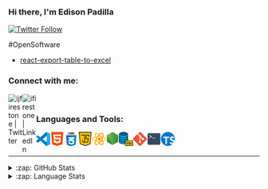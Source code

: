 ### Hi there, I'm Edison Padilla

<!-- [![Website](https://img.shields.io/website?label=fmt.com.do&style=for-the-badge&url=https%3A%2F%2Ffmt.com.do)](https://fmt.com.do) -->

[![Twitter Follow](https://img.shields.io/twitter/follow/edisonjpp?color=1DA1F2&logo=twitter&style=for-the-badge)](https://twitter.com/edisonjpp)

<!-- - 👀 I’m interested Laravel Development -->
<!-- - 🌱 I’m currently learning JS, Python -->
  <!-- - 💞️ I’m looking to collaborate on OpenSource projects -->
  <!-- - 📫 ivan.firestone@icloud.com -->
  <!-- - [![wakatime](https://wakatime.com/badge/user/7c82a842-ae69-49a2-9d33-87a9b5f7fcd8.svg)](https://wakatime.com/@7c82a842-ae69-49a2-9d33-87a9b5f7fcd8) -->

#OpenSoftware

- [react-export-table-to-excel][react-export-table-to-excel]

<!-- ## I'm a Husband, Father, Developer!! -->

<!-- - 🌱 I’m currently learning everything 🤣 -->
  <!-- - 🥅 2022 Goals: Contribute more to Open Source projects -->
  <!-- - ⚡ Fun fact: I love to play video games -->

### Connect with me:

[<img align="left" alt="ijfirestone | Twitter" width="28px" src="https://github.com/ifirestone/ifirestone/blob/01e0e874e27aab947c681d7a327925fae72c54f5/icons/twitter.png" />][twitter]
[<img align="left" alt="ifirestone | LinkedIn" width="28px" src="https://github.com/ifirestone/ifirestone/blob/01e0e874e27aab947c681d7a327925fae72c54f5/icons/linkedin.png" />][linkedin]

<br />

### Languages and Tools:

<img align="left" alt="Visual Studio Code" width="28px" src="https://raw.githubusercontent.com/github/explore/80688e429a7d4ef2fca1e82350fe8e3517d3494d/topics/visual-studio-code/visual-studio-code.png" />
<img align="left" alt="HTML5" width="28px" src="https://github.com/EdisonJpp/EdisonJpp/blob/af6b09fd1defc1f148dea5973af74e2ad12cc486/icons/html-5.png" />
<img align="left" alt="CSS3" width="28px" src="https://github.com/EdisonJpp/EdisonJpp/blob/af6b09fd1defc1f148dea5973af74e2ad12cc486/icons/css.png" />
<!-- <img align="left" alt="Sass" width="28px" src="https://github.com/EdisonJpp/EdisonJpp/blob/af6b09fd1defc1f148dea5973af74e2ad12cc486/icons/sass.png" /> -->
<img align="left" alt="JavaScript" width="28px" src="https://github.com/EdisonJpp/EdisonJpp/blob/af6b09fd1defc1f148dea5973af74e2ad12cc486/icons/java-script.png" />
<img align="left" alt="React" width="28px" src="https://github.com/EdisonJpp/EdisonJpp/blob/662c044a8d39141f6d542f51d6ffa62ea679235d/icons/react.png" />
<img align="left" alt="Node.js" width="26p28pxx" src="https://github.com/EdisonJpp/EdisonJpp/blob/f84c9f861b9f19d278b4dfdc60f17509f30e23a0/icons/node-js.png" />
<img align="left" alt="SQL" width="28px" src="https://github.com/EdisonJpp/EdisonJpp/blob/cafd721a12d3afe7eaa8f4b32d6029c31984f86b/icons/sql.png" />
<!-- <img align="left" alt="MySQL" width="28px" src="https://github.com/EdisonJpp/EdisonJpp/blob/cafd721a12d3afe7eaa8f4b32d6029c31984f86b/icons/mysql.png" /> -->
<img align="left" alt="Git" width="28px" src="https://github.com/EdisonJpp/EdisonJpp/blob/cafd721a12d3afe7eaa8f4b32d6029c31984f86b/icons/git.png" />
<!-- <img align="left" alt="GitHub" width="28px" src="https://github.com/EdisonJpp/EdisonJpp/blob/cafd721a12d3afe7eaa8f4b32d6029c31984f86b/icons/github.svg" /> -->
<img align="left" alt="Terminal" width="28px" src="https://github.com/EdisonJpp/EdisonJpp/blob/cafd721a12d3afe7eaa8f4b32d6029c31984f86b/icons/terminal.png" />
<img align="left" alt="Typescript" width="28px" src="https://github.com/EdisonJpp/EdisonJpp/blob/master/icons/typescript.png" />

<br />
<br />

---

<!-- <details>
  <summary>:zap: Recent GitHub Activity</summary>

1. 🎉 Merged PR [#27](https://github.com/opticrd/becas-backoffice-frontend/pull/27) in [opticrd/becas-backoffice-frontend](https://github.com/opticrd/becas-backoffice-frontend)
2. 💪 Opened PR [#27](https://github.com/opticrd/becas-backoffice-frontend/pull/27) in [opticrd/becas-backoffice-frontend](https://github.com/opticrd/becas-backoffice-frontend)
3. 🎉 Merged PR [#26](https://github.com/opticrd/becas-backoffice-frontend/pull/26) in [opticrd/becas-backoffice-frontend](https://github.com/opticrd/becas-backoffice-frontend)
4. 🎉 Merged PR [#32](https://github.com/opticrd/becas-portal-frontend/pull/32) in [opticrd/becas-portal-frontend](https://github.com/opticrd/becas-portal-frontend)
5. 💪 Opened PR [#32](https://github.com/opticrd/becas-portal-frontend/pull/32) in [opticrd/becas-portal-frontend](https://github.com/opticrd/becas-portal-frontend)

</details> -->

<details>
 <summary>:zap: GitHub Stats</summary>

[![EdisonJpp's GitHub stats](https://github-readme-stats.vercel.app/api?username=EdisonJpp&count_private=true&show_icons=true&theme=radical)](https://github.com/EdisonJpp/github-readme-stats)

</details>

<details>
 <summary>:zap: Language Stats</summary>

[![Top Langs](https://github-readme-stats.vercel.app/api/top-langs/?username=EdisonJpp&layout=compact)](https://github.com/EdisonJpp/github-readme-stats)

</details>

<!-- <details>
<summary>:zap: Wakatime Stats</summary>

[![ifirestone's Wakatime stats](https://github-readme-stats.vercel.app/api/wakatime?username=ifirestone)](https://github.com/ifirestone/github-readme-stats)

</details> -->

<!-- [website]: https://fmt.com.do -->

[twitter]: https://twitter.com/edisonjpp

<!-- [instagram]: https://instagram.com/ifirestone -->

[linkedin]: https://www.linkedin.com/in/edison-j-padilla-4970231a8
[react-export-table-to-excel]: https://github.com/EdisonJpp/react-export-table-to-excel

<!-- [faker]: https://github.com/ifirestone/java-faker -->
<!-- [language]: https://github.com/ifirestone/laravel-languages -->
